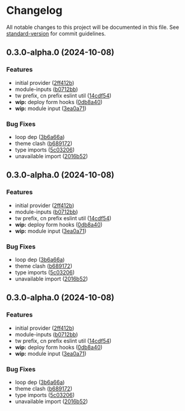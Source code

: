# Changelog

All notable changes to this project will be documented in this file. See [standard-version](https://github.com/conventional-changelog/standard-version) for commit guidelines.

## 0.3.0-alpha.0 (2024-10-08)


### Features

* initial provider ([2ff412b](https://github.com/InverterNetwork/react/commit/2ff412bbd833d26e432d8123a186f68f55ced792))
* module-inputs ([b0712bb](https://github.com/InverterNetwork/react/commit/b0712bb97b6019fe6fe1d24a03cbcbc10f134d3d))
* tw prefix, cn prefix eslint util ([14cdf54](https://github.com/InverterNetwork/react/commit/14cdf5404e2746588557ac747400a048a39adbc2))
* **wip:** deploy form hooks ([0db8a40](https://github.com/InverterNetwork/react/commit/0db8a4055a2086a12c41d8e71f09e9bc16dc5b31))
* **wip:** module input ([3ea0a71](https://github.com/InverterNetwork/react/commit/3ea0a710789b57bb1f42560d74dd97d50cf4bd1b))


### Bug Fixes

* loop dep ([3b6a66a](https://github.com/InverterNetwork/react/commit/3b6a66af224e480b560f1b2446035f83ec9ce17a))
* theme clash ([b689172](https://github.com/InverterNetwork/react/commit/b689172645cb2f4dc0dd8fd7b119baa726ea5f6c))
* type imports ([5c03206](https://github.com/InverterNetwork/react/commit/5c03206d5c186fec7ffbfc58d06412d665d21355))
* unavailable import ([2016b52](https://github.com/InverterNetwork/react/commit/2016b529cbada3d9b945d1007d5f565727bd3eb3))

## 0.3.0-alpha.0 (2024-10-08)


### Features

* initial provider ([2ff412b](https://github.com/InverterNetwork/react/commit/2ff412bbd833d26e432d8123a186f68f55ced792))
* module-inputs ([b0712bb](https://github.com/InverterNetwork/react/commit/b0712bb97b6019fe6fe1d24a03cbcbc10f134d3d))
* tw prefix, cn prefix eslint util ([14cdf54](https://github.com/InverterNetwork/react/commit/14cdf5404e2746588557ac747400a048a39adbc2))
* **wip:** deploy form hooks ([0db8a40](https://github.com/InverterNetwork/react/commit/0db8a4055a2086a12c41d8e71f09e9bc16dc5b31))
* **wip:** module input ([3ea0a71](https://github.com/InverterNetwork/react/commit/3ea0a710789b57bb1f42560d74dd97d50cf4bd1b))


### Bug Fixes

* loop dep ([3b6a66a](https://github.com/InverterNetwork/react/commit/3b6a66af224e480b560f1b2446035f83ec9ce17a))
* theme clash ([b689172](https://github.com/InverterNetwork/react/commit/b689172645cb2f4dc0dd8fd7b119baa726ea5f6c))
* type imports ([5c03206](https://github.com/InverterNetwork/react/commit/5c03206d5c186fec7ffbfc58d06412d665d21355))
* unavailable import ([2016b52](https://github.com/InverterNetwork/react/commit/2016b529cbada3d9b945d1007d5f565727bd3eb3))

## 0.3.0-alpha.0 (2024-10-08)


### Features

* initial provider ([2ff412b](https://github.com/InverterNetwork/react/commit/2ff412bbd833d26e432d8123a186f68f55ced792))
* module-inputs ([b0712bb](https://github.com/InverterNetwork/react/commit/b0712bb97b6019fe6fe1d24a03cbcbc10f134d3d))
* tw prefix, cn prefix eslint util ([14cdf54](https://github.com/InverterNetwork/react/commit/14cdf5404e2746588557ac747400a048a39adbc2))
* **wip:** deploy form hooks ([0db8a40](https://github.com/InverterNetwork/react/commit/0db8a4055a2086a12c41d8e71f09e9bc16dc5b31))
* **wip:** module input ([3ea0a71](https://github.com/InverterNetwork/react/commit/3ea0a710789b57bb1f42560d74dd97d50cf4bd1b))


### Bug Fixes

* loop dep ([3b6a66a](https://github.com/InverterNetwork/react/commit/3b6a66af224e480b560f1b2446035f83ec9ce17a))
* theme clash ([b689172](https://github.com/InverterNetwork/react/commit/b689172645cb2f4dc0dd8fd7b119baa726ea5f6c))
* type imports ([5c03206](https://github.com/InverterNetwork/react/commit/5c03206d5c186fec7ffbfc58d06412d665d21355))
* unavailable import ([2016b52](https://github.com/InverterNetwork/react/commit/2016b529cbada3d9b945d1007d5f565727bd3eb3))
